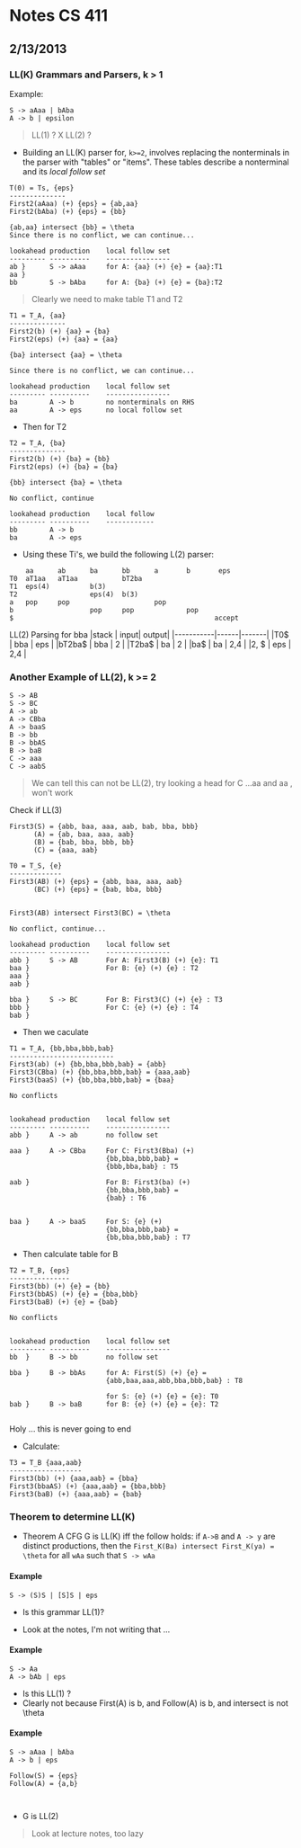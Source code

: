 # Notes CS 411
## 2/13/2013

### LL(K) Grammars and Parsers, k > 1

Example: 

```
S -> aAaa | bAba
A -> b | epsilon
```
> LL(1) ? X
> LL(2) ? 

- Building an LL(K) parser for, ``k>=2``, involves replacing the nonterminals in the parser with "tables" or "items". These tables describe a nonterminal and its *local follow set*

```
T(0) = Ts, {eps}
--------------
First2(aAaa) (+) {eps} = {ab,aa}
First2(bAba) (+) {eps} = {bb}

{ab,aa} intersect {bb} = \theta 
Since there is no conflict, we can continue...
```

```
lookahead production    local follow set
--------- ----------    ----------------
ab }      S -> aAaa     for A: {aa} (+) {e} = {aa}:T1
aa }                    
bb        S -> bAba     for A: {ba} (+) {e} = {ba}:T2
```

> Clearly we need to make table T1 and T2

```
T1 = T_A, {aa}
--------------
First2(b) (+) {aa} = {ba}
First2(eps) (+) {aa} = {aa}

{ba} intersect {aa} = \theta

Since there is no conflict, we can continue...
```


```
lookahead production    local follow set
--------- ----------    ----------------
ba        A -> b        no nonterminals on RHS
aa        A -> eps      no local follow set 
```


- Then for T2


```
T2 = T_A, {ba}
--------------
First2(b) (+) {ba} = {bb}
First2(eps) (+) {ba} = {ba}

{bb} intersect {ba} = \theta

No conflict, continue
```

```
lookahead production    local follow
--------- ----------    ------------
bb        A -> b
ba        A -> eps
```

- Using these Ti's, we build the following L(2) parser:


```
    aa      ab      ba      bb      a       b       eps
T0  aT1aa   aT1aa           bT2ba 
T1  eps(4)          b(3)
T2                  eps(4)  b(3)
a   pop     pop                     pop   
b                   pop     pop             pop 
$                                                  accept
```

LL(2) Parsing for bba
|stack      | input| output|
|-----------|------|-------|
|T0$        | bba  | eps   |
|bT2ba$     | bba  | 2     |
|T2ba$      | ba   | 2     |
|ba$        | ba   | 2,4   |
|2, $       | eps  | 2,4   |



### Another Example of LL(2), k >= 2

```
S -> AB
S -> BC
A -> ab
A -> CBba
A -> baaS
B -> bb
B -> bbAS
B -> baB
C -> aaa
C -> aabS
```

> We can tell this can not be LL(2), try looking a head
> for C ...aa and aa , won't work 

Check if LL(3)

```
First3(S) = {abb, baa, aaa, aab, bab, bba, bbb}
      (A) = {ab, baa, aaa, aab}
      (B) = {bab, bba, bbb, bb}
      (C) = {aaa, aab}

T0 = T_S, {e}
-------------
First3(AB) (+) {eps} = {abb, baa, aaa, aab}
      (BC) (+) {eps} = {bab, bba, bbb} 


First3(AB) intersect First3(BC) = \theta

No conflict, continue...

lookahead production    local follow set
--------- ----------    ----------------
abb }     S -> AB       For A: First3(B) (+) {e}: T1
baa }                   For B: {e} (+) {e} : T2
aaa }
aab } 

bba }     S -> BC       For B: First3(C) (+) {e} : T3
bbb }                   For C: {e} (+) {e} : T4 
bab } 
```

- Then we caculate

```
T1 = T_A, {bb,bba,bbb,bab}
--------------------------
First3(ab) (+) {bb,bba,bbb,bab} = {abb}
First3(CBba) (+) {bb,bba,bbb,bab} = {aaa,aab}
First3(baaS) (+) {bb,bba,bbb,bab} = {baa}

No conflicts 


lookahead production    local follow set
--------- ----------    ----------------
abb }     A -> ab       no follow set

aaa }     A -> CBba     For C: First3(Bba) (+) 
                        {bb,bba,bbb,bab} = 
                        {bbb,bba,bab} : T5

aab }                   For B: First3(ba) (+)
                        {bb,bba,bbb,bab} =
                        {bab} : T6


baa }     A -> baaS     For S: {e} (+) 
                        {bb,bba,bbb,bab} =
                        {bb,bba,bbb,bab} : T7
```

- Then calculate table for B

```
T2 = T_B, {eps}
---------------
First3(bb) (+) {e} = {bb}
First3(bbAS) (+) {e} = {bba,bbb}
First3(baB) (+) {e} = {bab}

No conflicts


lookahead production    local follow set
--------- ----------    ----------------
bb  }     B -> bb       no follow set

bba }     B -> bbAs     for A: First(S) (+) {e} =
                        {abb,baa,aaa,abb,bba,bbb,bab} : T8

                        for S: {e} (+) {e} = {e}: T0
bab }     B -> baB      for B: {e} (+) {e} = {e}: T2


```

Holy ... this is never going to end

- Calculate:

```
T3 = T_B {aaa,aab}
------------------
First3(bb) (+) {aaa,aab} = {bba}
First3(bbaAS) (+) {aaa,aab} = {bba,bbb}
First3(baB) (+) {aaa,aab} = {bab} 
```

### Theorem to determine LL(K)

- Theorem A CFG G is LL(K) iff the follow holds: if ``A->B`` and ``A -> y`` are distinct productions, then the ``First_K(Ba) intersect First_K(ya) = \theta`` for all ``wAa`` such that ``S -> wAa`` 

#### Example 
```
S -> (S)S | [S]S | eps
```

- Is this grammar LL(1)?

- Look at the notes, I'm not writing that ... 

#### Example

```
S -> Aa
A -> bAb | eps
```

- Is this LL(1) ?
- Clearly not because First(A) is b, and Follow(A) is b, and intersect is not \theta 

#### Example

```
S -> aAaa | bAba
A -> b | eps
```

```
Follow(S) = {eps}
Follow(A) = {a,b}



```

- G is LL(2)

> Look at lecture notes, too lazy

